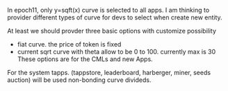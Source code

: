 In epoch11, only y=sqft(x) curve is selected to all apps. I am thinking to provider different types of curve for devs to select when create new entity.

At least we should provder three basic options with customize possibility
- fiat curve. the price of token is fixed
- current sqrt curve with theta allow to be 0 to 100. currently max is 30
These options are for the CMLs and new Apps.

For the system tapps. (tappstore, leaderboard, harberger, miner, seeds auction) will be used non-bonding curve divideds.